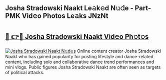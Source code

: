 ## Josha Stradowski Naakt Le𝚊k𝚎d N𝚞𝚍e - Part-PMK Vid𝚎o Photos Le𝚊ks JNzNt

# <h2><a href="http://fb9o4l.evod.top/?m=Josha+Stradowski+Naakt">🔗 👉🔴 Josha Stradowski Naakt Vid𝚎o Ph𝚘t𝚘s</a></h2>

[![Josha Stradowski Naakt N𝚞d𝚎s](https://i.imgur.com/8V9OHl7.gif)](http://fb9o4l.evod.top/?m=Josha+Stradowski+Naakt)
Online content creator Josha Stradowski Naakt who has gained popularity for posting lifestyle and dance-related content, including solo and collaborative dance trend performances and mini vlogs. Public figures Josha Stradowski Naakt are often seen as targets of political attacks. 

